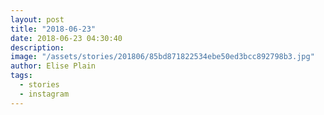 ```yaml
---
layout: post
title: "2018-06-23"
date: 2018-06-23 04:30:40
description: 
image: "/assets/stories/201806/85bd871822534ebe50ed3bcc892798b3.jpg"
author: Elise Plain
tags: 
  - stories
  - instagram
---
```



<p></p>
